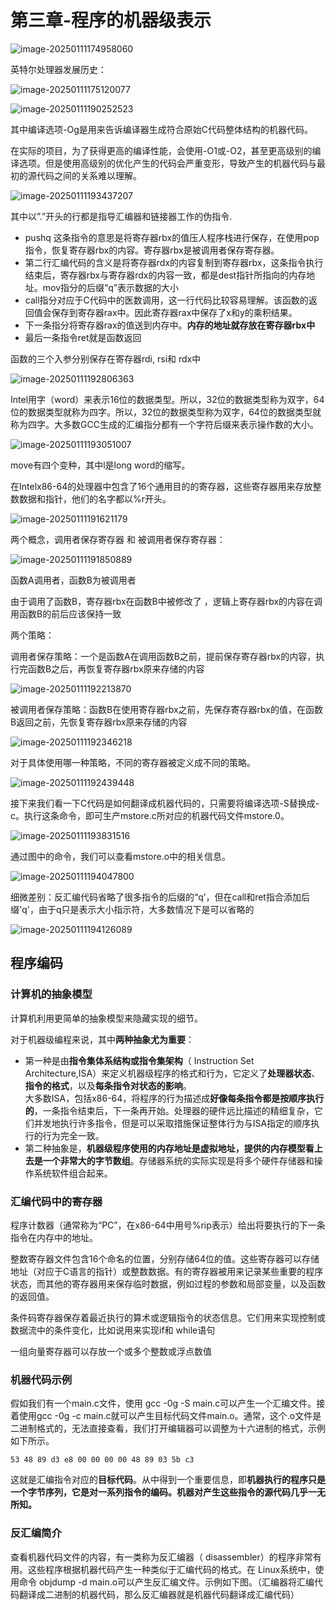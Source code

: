 # 第三章-程序的机器级表示

![image-20250111174958060](resource/img/image-20250111174958060.png)

英特尔处理器发展历史：

![image-20250111175120077](resource/img/image-20250111175120077.png)

![image-20250111190252523](resource/img/image-20250111190252523.png)

其中编译选项-Og是用来告诉编译器生成符合原始C代码整体结构的机器代码。

在实际的项目，为了获得更高的编译性能，会使用-O1或-O2，甚至更高级别的编译选项。但是使用高级别的优化产生的代码会严重变形，导致产生的机器代码与最初的源代码之间的关系难以理解。

![image-20250111193437207](resource/img/image-20250111193437207.png)

其中以”.”开头的行都是指导汇编器和链接器工作的伪指令.

- pushq 这条指令的意思是将寄存器rbx的值压人程序栈进行保存，在使用pop指令，恢复寄存器rbx的内容。寄存器rbx是被调用者保存寄存器。
- 第二行汇编代码的含义是将寄存器rdx的内容复制到寄存器rbx，这条指令执行结束后，寄存器rbx与寄存器rdx的内容一致，都是dest指针所指向的内存地址。mov指分的后缀“q”表示数据的大小
- call指分对应于C代码中的医数调用，这一行代码比较容易理解。该函数的返回值会保存到寄存器rax中。因此寄存器rax中保存了x和y的乘积结果。 
- 下一条指分将寄存器rax的值送到内存中。**内存的地址就存放在寄存器rbx中**
- 最后一条指令ret就是函数返回

函数的三个入参分别保存在寄存器rdi, rsi和 rdx中

![image-20250111192806363](resource/img/image-20250111192806363.png)

Intel用字（word）来表示16位的数据类型。所以，32位的数据类型称为双字，64位的数据类型就称为四字。所以，32位的数据类型称为双字，64位的数据类型就称为四字。大多数GCC生成的汇编指分都有一个字符后缀来表示操作数的大小。 

![image-20250111193051007](resource/img/image-20250111193051007.png)

move有四个变种，其中l是long word的缩写。

在Intelx86-64的处理器中包含了16个通用目的的寄存器，这些寄存器用来存放整数数据和指针，他们的名字都以%r开头。

![image-20250111191621179](resource/img/image-20250111191621179.png)

两个概念，调用者保存寄存器 和 被调用者保存寄存器：

![image-20250111191850889](resource/img/image-20250111191850889.png)

函数A调用者，函数B为被调用者

由于调用了函数B，寄存器rbx在函数B中被修改了
，逻辑上寄存器rbx的内容在调用函数B的前后应该保持一致

两个策略：

调用者保存策略：一个是函数A在调用函数B之前，提前保存寄存器rbx的内容，执行完函数B之后，再恢复寄存器rbx原来存储的内容

![image-20250111192213870](resource/img/image-20250111192213870.png)

被调用者保存策略：函数B在使用寄存器rbx之前，先保存寄存器rbx的值，在函数B返回之前，先恢复寄存器rbx原来存储的内容

![image-20250111192346218](resource/img/image-20250111192346218.png)

对于具体使用哪一种策略，不同的寄存器被定义成不同的策略。

![image-20250111192439448](resource/img/image-20250111192439448.png)

接下来我们看一下C代码是如何翻译成机器代码的，只需要将编译选项-S替换成-c。执行这条命令，即可生产mstore.c所对应的机器代码文件mstore.0。

![image-20250111193831516](resource/img/image-20250111193831516.png)

通过图中的命令，我们可以查看mstore.o中的相关信息。

![image-20250111194047800](resource/img/image-20250111194047800.png)

细微差别：反汇编代码省略了很多指令的后缀的“q’，但在call和ret指合添加后缀'q'，由于q只是表示大小指示符，大多数情况下是可以省略的

![image-20250111194126089](resource/img/image-20250111194126089.png)

## 程序编码

### 计算机的抽象模型

计算机利用更简单的抽象模型来隐藏实现的细节。

对于机器级编程来说，其中**两种抽象尤为重要**：

- 第一种是由**指令集体系结构或指令集架构**（ Instruction Set Architecture,ISA）来定义机器级程序的格式和行为，它定义了**处理器状态**、**指令的格式**，以及**每条指令对状态的影响**。  
  大多数ISA，包括x86-64，将程序的行为描述成**好像每条指令都是按顺序执行的**，一条指令结束后，下一条再开始。处理器的硬件远比描述的精细复杂，它们并发地执行许多指令，但是可以采取措施保证整体行为与ISA指定的顺序执行的行为完全一致。
- 第二种抽象是，**机器级程序使用的内存地址是虚拟地址，提供的内存模型看上去是一个非常大的字节数组**。存储器系统的实际实现是将多个硬件存储器和操作系统软件组合起来。

### 汇编代码中的寄存器

程序计数器（通常称为“PC”，在x86-64中用号%rip表示）给出将要执行的下一条指令在内存中的地址。

整数寄存器文件包含16个命名的位置，分别存储64位的值。这些寄存器可以存储地址（对应于C语言的指针）或整数数据。有的寄存器被用来记录某些重要的程序状态，而其他的寄存器用来保存临时数据，例如过程的参数和局部变量，以及函数的返回值。

条件码寄存器保存着最近执行的算术或逻辑指令的状态信息。它们用来实现控制或数据流中的条件变化，比如说用来实现if和 while语句

一组向量寄存器可以存放一个或多个整数或浮点数值

### 机器代码示例

假如我们有一个main.c文件，使用 gcc -0g -S main.c可以产生一个汇编文件。接着使用gcc -0g -c main.c就可以产生目标代码文件main.o。通常，这个.o文件是二进制格式的，无法直接查看，我们打开编辑器可以调整为十六进制的格式，示例如下所示。

```
53 48 89 d3 e8 00 00 00 00 48 89 03 5b c3
```

这就是汇编指令对应的**目标代码**。从中得到一个重要信息，即**机器执行的程序只是一个字节序列，它是对一系列指令的编码。机器对产生这些指令的源代码几乎一无所知。**

### 反汇编简介

查看机器代码文件的内容，有一类称为反汇编器（ disassembler）的程序非常有用。这些程序根据机器代码产生一种类似于汇编代码的格式。在 Linux系统中，使用命令 objdump -d main.o可以产生反汇编文件。示例如下图。（汇编器将汇编代码翻译成二进制的机器代码，那么反汇编器就是机器代码翻译成汇编代码）